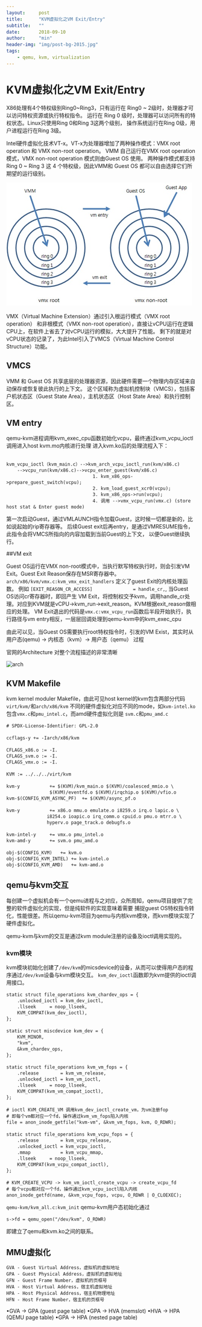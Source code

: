 ```yaml
---
layout:     post
title:      "KVM虚拟化之VM Exit/Entry"
subtitle:   ""
date:       2018-09-10
author:     "min"
header-img: "img/post-bg-2015.jpg"
tags:
    - qemu, kvm, virtualization
---
```

# KVM虚拟化之VM Exit/Entry

X86处理有4个特权级别Ring0~Ring3，只有运行在 Ring0 ~ 2级时，处理器才可以访问特权资源或执行特权指令。
运行在 Ring 0 级时，处理器可以访问所有的特权状态。Linux只使用Ring 0和Ring 3这两个级别，
操作系统运行在Ring 0级，用户进程运行在Ring 3级。

Intel硬件虚拟化技术VT-x。VT-x为处理器增加了两种操作模式：VMX root operation 和 VMX non-root operation。
VMM 自己运行在VMX root operation 模式，VMX non-root operation 模式则由Guest OS 使用。
两种操作模式都支持Ring 0 ~ Ring 3 这 4 个特权级，因此VMM和 Guest OS 都可以自由选择它们所期望的运行级别。

![](img/2018-09-10-kvm-vmx/vmx_ring.png)

VMX（Virtual Machine Extension）通过引入根运行模式（VMX root operation）
和非根模式（VMX non-root operation），直接让vCPU运行在逻辑CPU上，在软件上省去了对vCPU运行的模拟，大大提升了性能。
剩下的就是对vCPU状态的记录了，为此Intel引入了VMCS（Virtual Machine Control Structure）功能。

## VMCS

VMM 和 Guest OS 共享底层的处理器资源，因此硬件需要一个物理内存区域来自动保存或恢复彼此执行的上下文。
这个区域称为虚拟机控制块（VMCS），包括客户机状态区（Guest State Area），主机状态区（Host State Area）和执行控制区。

## VM entry 

qemu-kvm进程调用kvm_exec_cpu函数初始化vcpu，最终通过kvm_vcpu_ioctl调用进入host kvm.mo内核进行处理
进入kvm.ko后的处理流程入下：

```commandline

kvm_vcpu_ioctl（kvm_main.c）-->kvm_arch_vcpu_ioctl_run(kvm/x86.c)
    -->vcpu_run(kvm/x86.c)-->vcpu_enter_guest(kvm/x86.c)
                                1. kvm_x86_ops->prepare_guest_switch(vcpu);
                                2. kvm_load_guest_xcr0(vcpu);
                                3. kvm_x86_ops->run(vcpu); 
                                4. 调用 -->vmx_vcpu_run(vmx.c) (store host stat & Enter guest mode)
```

第一次启动Guest，通过VMLAUNCH指令加载Guest，这时候一切都是新的，比如说起始的rip寄存器等。
后续Guest exit后再entry，是通过VMRESUME指令，此指令会将VMCS所指向的内容加载到当前Guest的上下文，
以便Guest继续执行。

##VM exit

Guest OS运行在VMX non-root模式中，当执行默写特权执行时，则会引发VM Exit。Guest Exit Reason保存在MSR寄存器中。
`arch/x86/kvm/vmx.c:kvm_vmx_exit_handlers` 定义了guest Exit的内核处理函数。
例如 `[EXIT_REASON_CR_ACCESS]               = handle_cr,`, 当Guest OS访问cr寄存器时，即回产生
VM Exit，将控制权交予kvm，调用handle_cr处理。对应到KVM就是vCPU->kvm_run->exit_reason。KVM根据exit_reason做相应的处理。
VM Exit退出的代码是`vmx.c:vmx_vcpu_run`函数后半段开始执行，执行路径与vm entry相反，一层层回调处理到qemu-kvm中的kvm_exec_cpu

由此可以见，当Guest OS需要执行root特权指令时，引发的VM Exist，其实时从用户态(qemu) -> 内核态（kvm）-> 用户态（qemu）
过程


官网的Architecture 对整个流程描述的非常清晰 

![arch](https://wiki.qemu.org/Documentation/Architecture)


## KVM Makefile

kvm kernel moduler Makefile，由此可见host kernel的kvm包含两部分代码`virt/kvm/`和`arch/x86/kvm`
不同的硬件虚拟化对应不同的mode，如`kvm-intel.ko` 包含`vmx.c`和`pmu_intel.c`，而amd硬件虚拟化则是
`svm.c`和`pmu_amd.c`

```commandline
# SPDX-License-Identifier: GPL-2.0

ccflags-y += -Iarch/x86/kvm

CFLAGS_x86.o := -I.
CFLAGS_svm.o := -I.
CFLAGS_vmx.o := -I.

KVM := ../../../virt/kvm

kvm-y			+= $(KVM)/kvm_main.o $(KVM)/coalesced_mmio.o \
				$(KVM)/eventfd.o $(KVM)/irqchip.o $(KVM)/vfio.o
kvm-$(CONFIG_KVM_ASYNC_PF)	+= $(KVM)/async_pf.o

kvm-y			+= x86.o mmu.o emulate.o i8259.o irq.o lapic.o \
			   i8254.o ioapic.o irq_comm.o cpuid.o pmu.o mtrr.o \
			   hyperv.o page_track.o debugfs.o

kvm-intel-y		+= vmx.o pmu_intel.o
kvm-amd-y		+= svm.o pmu_amd.o

obj-$(CONFIG_KVM)	+= kvm.o
obj-$(CONFIG_KVM_INTEL)	+= kvm-intel.o
obj-$(CONFIG_KVM_AMD)	+= kvm-amd.o

```

## qemu与kvm交互

每创建一个虚拟机会有一个qemu进程与之对应，众所周知，qemu项目提供了完整的软件虚拟化的实现，但是纯软件的实现意味着需要
捕捉guest OS特权指令转化，性能很差。所以qemu-kvm项目为qemu与内核kvm模块，而kvm模块实现了硬件虚拟化。

qemu-kvm与kvm的交互是通过kvm module注册的设备及ioctl调用实现的。

### kvm模块

kvm模块初始化创建了`/dev/kvm`的micsdevice的设备，从而可以使得用户态的程序通过`/dev/kvm`设备与kvm模块交互。
`kvm_dev_ioctl`函数即为kvm提供的ioctl调用接口。
```commandline
static struct file_operations kvm_chardev_ops = {
	.unlocked_ioctl = kvm_dev_ioctl,
	.llseek		= noop_llseek,
	KVM_COMPAT(kvm_dev_ioctl),
};

static struct miscdevice kvm_dev = {
	KVM_MINOR,
	"kvm",
	&kvm_chardev_ops,
};

static struct file_operations kvm_vm_fops = {
	.release        = kvm_vm_release,
	.unlocked_ioctl = kvm_vm_ioctl,
	.llseek		= noop_llseek,
	KVM_COMPAT(kvm_vm_compat_ioctl),
};

# ioctl KVM_CREATE_VM 调用kvm_dev_ioctl_create_vm，为vm注册fop
# 即每个vm都对应一个fd，操作通过kvm_vm_fops陷入内核
file = anon_inode_getfile("kvm-vm", &kvm_vm_fops, kvm, O_RDWR);

static struct file_operations kvm_vcpu_fops = {
	.release        = kvm_vcpu_release,
	.unlocked_ioctl = kvm_vcpu_ioctl,
	.mmap           = kvm_vcpu_mmap,
	.llseek		= noop_llseek,
	KVM_COMPAT(kvm_vcpu_compat_ioctl),
};

# KVM_CREATE_VCPU -> kvm_vm_ioctl_create_vcpu -> create_vcpu_fd 
# 每个vcpu都对应一个fd，操作通过kvm_vcpu_ioctl陷入内核
anon_inode_getfd(name, &kvm_vcpu_fops, vcpu, O_RDWR | O_CLOEXEC);
```

`qemu-kvm/kvm_all.c:kvm_init` qemu-kvm用户态初始化通过
```commandline
s->fd = qemu_open("/dev/kvm", O_RDWR)
```
即建立了qemu和kvm.ko之间的联系。

### 

## MMU虚拟化

```
GVA - Guest Virtual Address，虚拟机的虚拟地址
GPA - Guest Physical Address，虚拟机的虚拟地址
GFN - Guest Frame Number，虚拟机的页框号
HVA - Host Virtual Address，宿主机虚拟地址
HPA - Host Physical Address，宿主机物理地址
HFN - Host Frame Number，宿主机的页框号
```

•GVA -> GPA (guest page table)
•GPA -> HVA (memslot)
•HVA -> HPA (QEMU page table)
•GPA -> HPA (nested page table)
